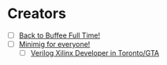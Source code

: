 # Creators 


- [ ] [Back to Buffee Full Time!](https://www.buffee.ca/back-to-fulltime)
- [ ] [Minimig for everyone!](https://www.minimig.ca/index.php/minimig-source-code/)
  - [ ] [Verilog Xilinx Developer in Toronto/GTA](https://www.upwork.com/jobs/~021896980953910674243)
